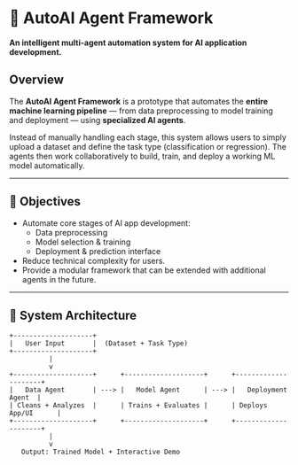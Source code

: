 # 🤖 AutoAI Agent Framework
**An intelligent multi-agent automation system for AI application development.**

## Overview
The **AutoAI Agent Framework** is a prototype that automates the **entire machine learning pipeline** — from data preprocessing to model training and deployment — using **specialized AI agents**.  

Instead of manually handling each stage, this system allows users to simply upload a dataset and define the task type (classification or regression). The agents then work collaboratively to build, train, and deploy a working ML model automatically.

---

## 🎯 Objectives
- Automate core stages of AI app development:
  - Data preprocessing  
  - Model selection & training  
  - Deployment & prediction interface  
- Reduce technical complexity for users.  
- Provide a modular framework that can be extended with additional agents in the future.  

---

## 🧩 System Architecture

```text
+--------------------+
|   User Input       |  (Dataset + Task Type)
+--------------------+
          |
          v
+--------------------+      +--------------------+      +---------------------+
|   Data Agent       | ---> |   Model Agent      | ---> |   Deployment Agent  |
| Cleans + Analyzes  |      | Trains + Evaluates |      | Deploys App/UI      |
+--------------------+      +--------------------+      +---------------------+
          |
          v
   Output: Trained Model + Interactive Demo
